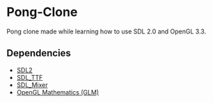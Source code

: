 # Pong-Clone
Pong clone made while learning how to use SDL 2.0 and OpenGL 3.3.

## Dependencies
- [SDL2](https://www.libsdl.org/)
- [SDL_TTF](https://www.libsdl.org/projects/SDL_ttf/)
- [SDL_Mixer](https://www.libsdl.org/projects/SDL_mixer/)
- [OpenGL Mathematics (GLM)](https://glm.g-truc.net/0.9.9/index.html)
